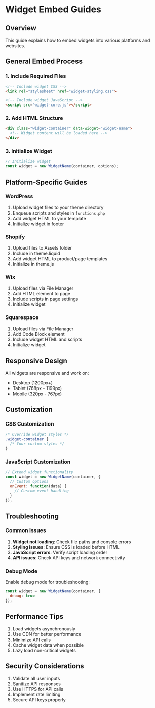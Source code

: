# Widget Embed Guides

## Overview
This guide explains how to embed widgets into various platforms and websites.

## General Embed Process

### 1. Include Required Files
```html
<!-- Include widget CSS -->
<link rel="stylesheet" href="widget-styling.css">

<!-- Include widget JavaScript -->
<script src="widget-core.js"></script>
```

### 2. Add HTML Structure
```html
<div class="widget-container" data-widget="widget-name">
  <!-- Widget content will be loaded here -->
</div>
```

### 3. Initialize Widget
```javascript
// Initialize widget
const widget = new WidgetName(container, options);
```

## Platform-Specific Guides

### WordPress
1. Upload widget files to your theme directory
2. Enqueue scripts and styles in `functions.php`
3. Add widget HTML to your template
4. Initialize widget in footer

### Shopify
1. Upload files to Assets folder
2. Include in theme.liquid
3. Add widget HTML to product/page templates
4. Initialize in theme.js

### Wix
1. Upload files via File Manager
2. Add HTML element to page
3. Include scripts in page settings
4. Initialize widget

### Squarespace
1. Upload files via File Manager
2. Add Code Block element
3. Include widget HTML and scripts
4. Initialize widget

## Responsive Design

All widgets are responsive and work on:
- Desktop (1200px+)
- Tablet (768px - 1199px)
- Mobile (320px - 767px)

## Customization

### CSS Customization
```css
/* Override widget styles */
.widget-container {
  /* Your custom styles */
}
```

### JavaScript Customization
```javascript
// Extend widget functionality
const widget = new WidgetName(container, {
  // Custom options
  onEvent: function(data) {
    // Custom event handling
  }
});
```

## Troubleshooting

### Common Issues
1. **Widget not loading**: Check file paths and console errors
2. **Styling issues**: Ensure CSS is loaded before HTML
3. **JavaScript errors**: Verify script loading order
4. **API issues**: Check API keys and network connectivity

### Debug Mode
Enable debug mode for troubleshooting:
```javascript
const widget = new WidgetName(container, {
  debug: true
});
```

## Performance Tips

1. Load widgets asynchronously
2. Use CDN for better performance
3. Minimize API calls
4. Cache widget data when possible
5. Lazy load non-critical widgets

## Security Considerations

1. Validate all user inputs
2. Sanitize API responses
3. Use HTTPS for API calls
4. Implement rate limiting
5. Secure API keys properly
